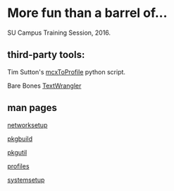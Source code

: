 # More fun than a barrel of...
SU Campus Training Session, 2016. 

## third-party tools:
Tim Sutton's [mcxToProfile](http://github.com/timsutton/mcxToProfile) python script.

Bare Bones [TextWrangler](http://www.barebones.com/products/textwrangler/)

## man pages
[networksetup](https://developer.apple.com/legacy/library/documentation/Darwin/Reference/ManPages/man8/networksetup.8.html)

[pkgbuild](https://developer.apple.com/legacy/library/documentation/Darwin/Reference/ManPages/man1/pkgbuild.1.html)

[pkgutil](https://developer.apple.com/legacy/library/documentation/Darwin/Reference/ManPages/man1/pkgutil.1.html)

[profiles](https://developer.apple.com/legacy/library/documentation/Darwin/Reference/ManPages/man1/profiles.1.html)

[systemsetup](https://developer.apple.com/legacy/library/documentation/Darwin/Reference/ManPages/man8/systemsetup.8.html)